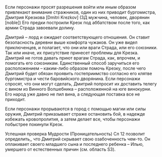 Если персонажи просят разрешения войти или иным образом привлекают внимание стражников, один из них приводит бургомистра, Дмитрия Крезкова [Dmitri Krezkov] (ЗД мужчина, человек, дворянин [noble]) Его предки построили Крезк под аббатством после того, как армии Страда завоевали долину.

Дмитрий – лорд и ожидает соответствующего отношения. Он ставит безопасность деревни выше комфорта чужаков. Он уже видел приключенцев, и полагает, что они или враги Страда, или его союзники. Так или иначе, их присутствие принесет проблемы для Крезка. Дмитрий не готов давать приют врагам Страда, как, впрочем, и помогать его союзникам. Единственный способ заручиться его расположением – каким-либо образом помочь Крезку, после чего Дмитрий будет обязан проявить гостеприимство согласно его клятве бургомистра и чести баровийского дворянина. Если персонажи спросят, что они могут сделать, Дмитрий попросит их доставить телегу с вином из Винного Волшебника – расположенной на юге винокурни. Его народ уже давно не пил вина, а следующая поставка все не приходит.

Если персонажи прорываются в город с помощью магии или силы оружия, Дмитрий приказывает страже остановить бой, в надежде избежать кровопролития, а затем делает все, чтобы персонажи побыстрее покинули Крезк.

Успешная проверка Мудрости (Проницательность) Сл 12 позволит определить,, что Дмитрий скрывает свою озабоченность чем-то. Он оплакивает своего младшего сына и последнего ребенка – Илью, умершего от естественных причин (см. область S3).